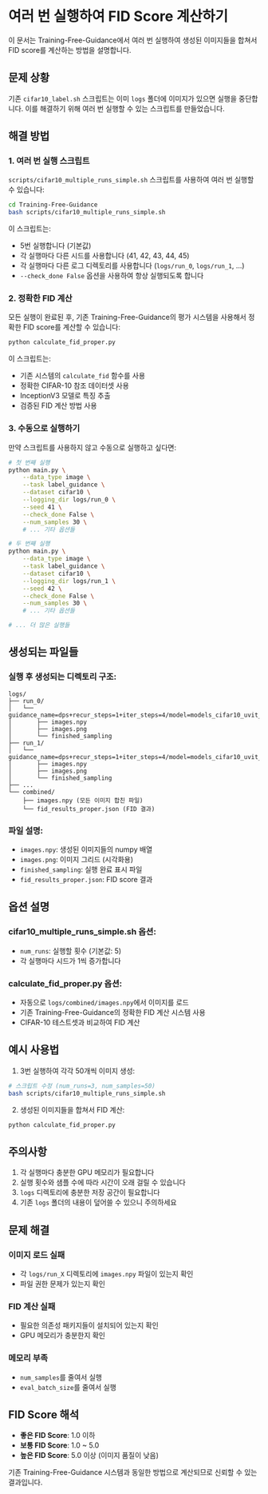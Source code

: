 # 여러 번 실행하여 FID Score 계산하기

이 문서는 Training-Free-Guidance에서 여러 번 실행하여 생성된 이미지들을 합쳐서 FID score를 계산하는 방법을 설명합니다.

## 문제 상황

기존 `cifar10_label.sh` 스크립트는 이미 `logs` 폴더에 이미지가 있으면 실행을 중단합니다. 이를 해결하기 위해 여러 번 실행할 수 있는 스크립트를 만들었습니다.

## 해결 방법

### 1. 여러 번 실행 스크립트

`scripts/cifar10_multiple_runs_simple.sh` 스크립트를 사용하여 여러 번 실행할 수 있습니다:

```bash
cd Training-Free-Guidance
bash scripts/cifar10_multiple_runs_simple.sh
```

이 스크립트는:
- 5번 실행합니다 (기본값)
- 각 실행마다 다른 시드를 사용합니다 (41, 42, 43, 44, 45)
- 각 실행마다 다른 로그 디렉토리를 사용합니다 (`logs/run_0`, `logs/run_1`, ...)
- `--check_done False` 옵션을 사용하여 항상 실행되도록 합니다

### 2. 정확한 FID 계산

모든 실행이 완료된 후, 기존 Training-Free-Guidance의 평가 시스템을 사용해서 정확한 FID score를 계산할 수 있습니다:

```bash
python calculate_fid_proper.py
```

이 스크립트는:
- 기존 시스템의 `calculate_fid` 함수를 사용
- 정확한 CIFAR-10 참조 데이터셋 사용
- InceptionV3 모델로 특징 추출
- 검증된 FID 계산 방법 사용

### 3. 수동으로 실행하기

만약 스크립트를 사용하지 않고 수동으로 실행하고 싶다면:

```bash
# 첫 번째 실행
python main.py \
    --data_type image \
    --task label_guidance \
    --dataset cifar10 \
    --logging_dir logs/run_0 \
    --seed 41 \
    --check_done False \
    --num_samples 30 \
    # ... 기타 옵션들

# 두 번째 실행
python main.py \
    --data_type image \
    --task label_guidance \
    --dataset cifar10 \
    --logging_dir logs/run_1 \
    --seed 42 \
    --check_done False \
    --num_samples 30 \
    # ... 기타 옵션들

# ... 더 많은 실행들
```

## 생성되는 파일들

### 실행 후 생성되는 디렉토리 구조:
```
logs/
├── run_0/
│   └── guidance_name=dps+recur_steps=1+iter_steps=4/model=models_cifar10_uvit_small.pth/guide_net=resnet_cifar10.pt/target=1/bon=1/guidance_strength=1.0/
│       ├── images.npy
│       ├── images.png
│       └── finished_sampling
├── run_1/
│   └── guidance_name=dps+recur_steps=1+iter_steps=4/model=models_cifar10_uvit_small.pth/guide_net=resnet_cifar10.pt/target=1/bon=1/guidance_strength=1.0/
│       ├── images.npy
│       ├── images.png
│       └── finished_sampling
├── ...
└── combined/
    ├── images.npy (모든 이미지 합친 파일)
    └── fid_results_proper.json (FID 결과)
```

### 파일 설명:
- `images.npy`: 생성된 이미지들의 numpy 배열
- `images.png`: 이미지 그리드 (시각화용)
- `finished_sampling`: 실행 완료 표시 파일
- `fid_results_proper.json`: FID score 결과

## 옵션 설명

### cifar10_multiple_runs_simple.sh 옵션:
- `num_runs`: 실행할 횟수 (기본값: 5)
- 각 실행마다 시드가 1씩 증가합니다

### calculate_fid_proper.py 옵션:
- 자동으로 `logs/combined/images.npy`에서 이미지를 로드
- 기존 Training-Free-Guidance의 정확한 FID 계산 시스템 사용
- CIFAR-10 테스트셋과 비교하여 FID 계산

## 예시 사용법

1. 3번 실행하여 각각 50개씩 이미지 생성:
```bash
# 스크립트 수정 (num_runs=3, num_samples=50)
bash scripts/cifar10_multiple_runs_simple.sh
```

2. 생성된 이미지들을 합쳐서 FID 계산:
```bash
python calculate_fid_proper.py
```

## 주의사항

1. 각 실행마다 충분한 GPU 메모리가 필요합니다
2. 실행 횟수와 샘플 수에 따라 시간이 오래 걸릴 수 있습니다
3. `logs` 디렉토리에 충분한 저장 공간이 필요합니다
4. 기존 `logs` 폴더의 내용이 덮어쓸 수 있으니 주의하세요

## 문제 해결

### 이미지 로드 실패
- 각 `logs/run_X` 디렉토리에 `images.npy` 파일이 있는지 확인
- 파일 권한 문제가 있는지 확인

### FID 계산 실패
- 필요한 의존성 패키지들이 설치되어 있는지 확인
- GPU 메모리가 충분한지 확인

### 메모리 부족
- `num_samples`를 줄여서 실행
- `eval_batch_size`를 줄여서 실행

## FID Score 해석

- **좋은 FID Score**: 1.0 이하
- **보통 FID Score**: 1.0 ~ 5.0
- **높은 FID Score**: 5.0 이상 (이미지 품질이 낮음)

기존 Training-Free-Guidance 시스템과 동일한 방법으로 계산되므로 신뢰할 수 있는 결과입니다. 
